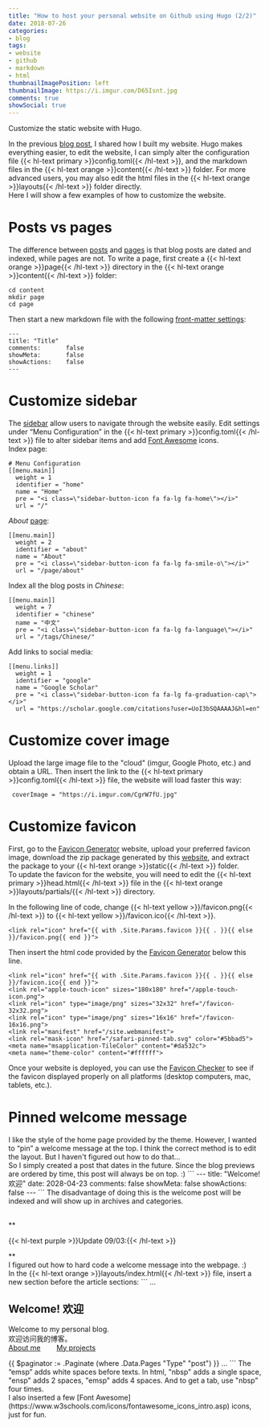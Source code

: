 ```yaml
---
title: "How to host your personal website on Github using Hugo (2/2)"
date: 2018-07-26
categories:
- blog
tags:
- website
- github
- markdown
- html
thumbnailImagePosition: left
thumbnailImage: https://i.imgur.com/D65Isnt.jpg
comments: true
showSocial: true
---
```


Customize the static website with Hugo.
<!--more-->

In the previous [blog post](/2018/07/how-to-host-your-personal-website-on-github-using-hugo-1/2/), I shared how I built my website. Hugo makes everything easier, to edit the website, I can simply alter the configuration file {{< hl-text primary >}}config.toml{{< /hl-text >}}, and the markdown files in the {{< hl-text orange >}}content{{< /hl-text >}} folder. For more advanced users, you may also edit the html files in the {{< hl-text orange >}}layouts{{< /hl-text >}} folder directly. <br>
Here I will show a few examples of how to customize the website.
<!-- toc -->

# Posts vs pages

The difference between [posts](https://github.com/kakawait/hugo-tranquilpeak-theme/blob/master/docs/user.md#writing-posts) and [pages](https://github.com/kakawait/hugo-tranquilpeak-theme/blob/master/docs/user.md#writing-pages) is that blog posts are dated and indexed, while pages are not. To write a page, first create a {{< hl-text orange >}}page{{< /hl-text >}} directory in the {{< hl-text orange >}}content{{< /hl-text >}} folder: 
```
cd content
mkdir page
cd page
```
Then start a new markdown file with the following [front-matter settings](https://github.com/kakawait/hugo-tranquilpeak-theme/blob/master/docs/user.md#front-matter-settings):
```
---
title: "Title"
comments:       false
showMeta:       false
showActions:    false
---
```

# Customize sidebar

The [sidebar](https://github.com/kakawait/hugo-tranquilpeak-theme/blob/master/docs/user.md#sidebar) allow users to navigate through the website easily. Edit settings under “Menu Configuration” in the {{< hl-text primary >}}config.toml{{< /hl-text >}} file to alter sidebar items and add [Font Awesome](https://fontawesome.com/) icons. <br>
Index page:
```
# Menu Configuration
[[menu.main]]
  weight = 1
  identifier = "home"
  name = "Home"
  pre = "<i class=\"sidebar-button-icon fa fa-lg fa-home\"></i>"
  url = "/"
```
*About* [page](https://github.com/kakawait/hugo-tranquilpeak-theme/blob/master/docs/user.md#writing-pages):
```
[[menu.main]]
  weight = 2
  identifier = "about"
  name = "About"
  pre = "<i class=\"sidebar-button-icon fa fa-lg fa-smile-o\"></i>"
  url = "/page/about"
```
Index all the blog posts in *Chinese*:
```
[[menu.main]]
  weight = 7
  identifier = "chinese"
  name = "中文"
  pre = "<i class=\"sidebar-button-icon fa fa-lg fa-language\"></i>"
  url = "/tags/Chinese/"
```
Add links to social media:
```
[[menu.links]]
  weight = 1
  identifier = "google"
  name = "Google Scholar"
  pre = "<i class=\"sidebar-button-icon fa fa-lg fa-graduation-cap\"></i>"
  url = "https://scholar.google.com/citations?user=UoI3bSQAAAAJ&hl=en"
```


# Customize cover image

Upload the large image file to the "cloud" (imgur, Google Photo, etc.) and obtain a URL.
Then insert the link to the {{< hl-text primary >}}config.toml{{< /hl-text >}} file, the website will load faster this way:
```
 coverImage = "https://i.imgur.com/CgrW7fU.jpg"
```

# Customize favicon

First, go to the [Favicon Generator](https://realfavicongenerator.net/) website, upload your preferred favicon image, download the zip package generated by this [website](https://realfavicongenerator.net/), and extract the package to your {{< hl-text orange >}}static{{< /hl-text >}} folder. <br>
To update the favicon for the website, you will need to edit the {{< hl-text primary >}}head.html{{< /hl-text >}} file in the {{< hl-text orange >}}layouts/partials/{{< /hl-text >}} directory. <br>

In the following line of code, change {{< hl-text yellow >}}/favicon.png{{< /hl-text >}} to {{< hl-text yellow >}}/favicon.ico{{< /hl-text >}}.
```
<link rel="icon" href="{{ with .Site.Params.favicon }}{{ . }}{{ else }}/favicon.png{{ end }}">
```
Then insert the html code provided by the [Favicon Generator](https://realfavicongenerator.net/) below this line.
```
<link rel="icon" href="{{ with .Site.Params.favicon }}{{ . }}{{ else }}/favicon.ico{{ end }}">
<link rel="apple-touch-icon" sizes="180x180" href="/apple-touch-icon.png">
<link rel="icon" type="image/png" sizes="32x32" href="/favicon-32x32.png">
<link rel="icon" type="image/png" sizes="16x16" href="/favicon-16x16.png">
<link rel="manifest" href="/site.webmanifest">
<link rel="mask-icon" href="/safari-pinned-tab.svg" color="#5bbad5">
<meta name="msapplication-TileColor" content="#da532c">
<meta name="theme-color" content="#ffffff">
```
Once your website is deployed, you can use the [Favicon Checker](https://realfavicongenerator.net/favicon_checker#.W4x8sJNKjow) to see if the favicon displayed properly on all platforms (desktop computers, mac, tablets, etc.).

# Pinned welcome message

<p>I like the style of the home page provided by the theme. However, I wanted to “pin” a welcome message at the top. I think the correct method is to edit the layout. But I haven't figured out how to do that... <br>
So I simply created a post that dates in the future. Since the blog previews are ordered by time, this post will always be on top. :) 
```
---
title: "Welcome! 欢迎"
date: 2028-04-23
comments:       false
showMeta:       false
showActions:    false
---
```
The disadvantage of doing this is the welcome post will be indexed and will show up in archives and categories. </p><br>
**<p>{{< hl-text purple >}}Update 09/03:{{< /hl-text >}}</p>** <br>
I figured out how to hard code a welcome message into the webpage. :)<br>
In the {{< hl-text orange >}}layouts/index.html{{< /hl-text >}} file, insert a new section before the article sections:
```
...
<!-- Line above -->
<div id="main" data-behavior="{{ .Scratch.Get "sidebarBehavior" }}"
        class="{{ with .Params.coverimage }}hasCover{{ end }}
               {{ if eq .Params.covermeta "out" }}hasCoverMetaOut{{ else }}hasCoverMetaIn{{ end }}
               {{ with .Params.coverCaption }}hasCoverCaption{{ end }}">
<!-- Welcome message section starts here -->
<section class="postShorten-group main-content-wrap">
    <div class="postShorten-wrap">
      <div class="postShorten-header">
        <h1 class="postShorten-title" itemprop="headline">Welcome! 欢迎</h1>
      </div>
      <div class="postShorten-excerpt" itemprop="articleBody">
        <p>Welcome to my personal blog.<br>欢迎访问我的博客。<br>
        <a href="/page/about/"><i class="fa fa-smile-o"></i> About me</a>&emsp;&emsp;
        <a href="/page/projects/"><i class="fa fa-tasks"></i> My projects</a></p>   
      </div>
    </div> 
</section>
<!-- Followed by article sections -->
<section class="postShorten-group main-content-wrap">
    {{ $paginator := .Paginate (where .Data.Pages "Type" "post") }}
...
```
The “emsp” adds white spaces before texts. In html, "nbsp"  adds a single space, "ensp" adds 2 spaces, "emsp" adds 4 spaces. And to get a tab, use "nbsp" four times.<br>
I also inserted a few [Font Awesome](https://www.w3schools.com/icons/fontawesome_icons_intro.asp) icons, just for fun. 

